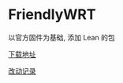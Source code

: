 # FriendlyWRT

以官方固件为基础, 添加 Lean 的包

[下载地址](https://github.com/songchenwen/nanopi-r2s/releases/download/FriendlyWRT-2020-04-15-2e348ea/FriendlyWRT-2020-04-15-2e348ea-ROM.zip)

[改动记录](CHANGELOG.md)
